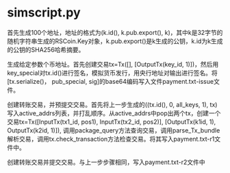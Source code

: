 simscript.py
===

首先生成100个地址，地址的格式为(k.id(), k.pub.export(), k)，其中k是32字节的随机字符串生成的RSCoin.Key对象，k.pub.export()是k生成的公钥，k.id为k生成的公钥的SHA256哈希摘要。

生成给定参数个币地址。首先创建交易tx=Tx([], [OutputTx(key_id, 1)])，然后用key_special对tx.id()进行签名，模拟货币发行，用央行地址对输出进行签名。将[tx.serialize()， pub_special, sig]的base64编码写入文件payment.txt-issue文件。

创建转账交易，并预提交交易。首先将上一步生成的((tx.id(), 0, all_keys, 1), tx)写入active_addrs列表，并打乱顺序。从active_addrs中pop出两个tx，创建一个交易tx=Tx([InputTx(tx1_id, pos1), InputTx(tx2_id, pos2)], [OutputTx(k1id, 1), OutputTx(k2id, 1)]), 调用package_query方法查询交易，调用parse_Tx_bundle解析交易，调用tx.check_transaction方法检查交易。将其写入payment.txt-r1文件中。

创建转账交易并提交交易。与上一步步骤相同，写入payment.txt-r2文件中